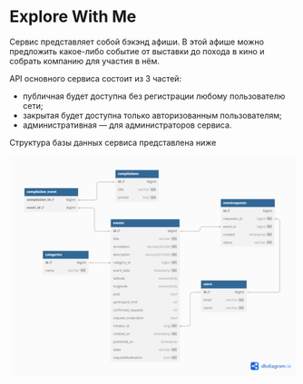# Explore With Me
Сервис представляет собой бэкэнд афиши. В этой афише можно предложить какое-либо событие от выставки до похода в кино и собрать компанию для участия в нём.

API основного сервиса состоит из 3 частей:
* публичная будет доступна без регистрации любому пользователю сети;
* закрытая будет доступна только авторизованным пользователям;
* административная — для администраторов сервиса.

Структура базы данных сервиса представлена ниже

![main service schema](/ewm-service/src/main/resources/schema.png)
